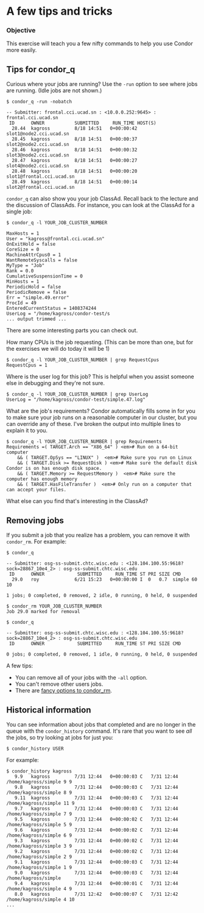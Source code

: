 # A few tips and tricks

### Objective
This exercise will teach you a few nifty commands to help you use Condor more easily.

## Tips for condor_q

Curious where your jobs are running? Use the `-run` option to see where jobs are running. (Idle jobs are not shown.) 
```
$ condor_q -run -nobatch

-- Submitter: frontal.cci.ucad.sn : <10.0.0.252:9645> : frontal.cci.ucad.sn
 ID      OWNER           SUBMITTED     RUN_TIME HOST(S)
  28.44  kagross         8/18 14:51   0+00:00:42 slot1@node2.cci.ucad.sn
  28.45  kagross         8/18 14:51   0+00:00:37 slot2@node2.cci.ucad.sn
  28.46  kagross         8/18 14:51   0+00:00:32 slot3@node2.cci.ucad.sn
  28.47  kagross         8/18 14:51   0+00:00:27 slot4@node2.cci.ucad.sn
  28.48  kagross         8/18 14:51   0+00:00:20 slot1@frontal.cci.ucad.sn
  28.49  kagross         8/18 14:51   0+00:00:14 slot2@frontal.cci.ucad.sn
```

`condor_q` can also show you your job ClassAd. Recall back to the lecture and the discussion of ClassAds. For instance, you can look at the ClassAd for a single job:

```
$ condor_q -l YOUR_JOB_CLUSTER_NUMBER

MaxHosts = 1
User = "kagross@frontal.cci.ucad.sn"
OnExitHold = false
CoreSize = 0
MachineAttrCpus0 = 1
WantRemoteSyscalls = false
MyType = "Job"
Rank = 0.0
CumulativeSuspensionTime = 0
MinHosts = 1
PeriodicHold = false
PeriodicRemove = false
Err = "simple.49.error"
ProcId = 49
EnteredCurrentStatus = 1408374244
UserLog = "/home/kagross/condor-test/s
... output trimmed ... 
```

There are some interesting parts you can check out. 

How many CPUs is the job requesting. (This can be more than one, but for the exercises we will do today it will be 1)

```
$ condor_q -l YOUR_JOB_CLUSTER_NUMBER | grep RequestCpus
RequestCpus = 1
```

Where is the user log for this job? This is helpful when you assist someone else in debugging and they're not sure.

```
$ condor_q -l YOUR_JOB_CLUSTER_NUMBER | grep UserLog
UserLog = "/home/kagross/condor-test/simple.47.log"
```

What are the job's requirements? Condor automatically fills some in for you to make sure your job runs on a reasonable computer in our cluster, but you can override any of these. I've broken the output into multiple lines to explain it to you.

```
$ condor_q -l YOUR_JOB_CLUSTER_NUMBER | grep Requirements
Requirements =( TARGET.Arch == "X86_64" ) <em># Run on a 64-bit computer
    && ( TARGET.OpSys == "LINUX" )  <em># Make sure you run on Linux
    && ( TARGET.Disk >= RequestDisk ) <em># Make sure the default disk Condor is on has enough disk space.
    && ( TARGET.Memory >= RequestMemory )  <em># Make sure the computer has enough memory
    && ( TARGET.HasFileTransfer )  <em># Only run on a computer that can accept your files.
```

What else can you find that's interesting in the ClassAd?

## Removing jobs

If you submit a job that you realize has a problem, you can remove it with `condor_rm`. For example: 

```
$ condor_q

-- Submitter: osg-ss-submit.chtc.wisc.edu : <128.104.100.55:9618?sock=28867_10e4_2> : osg-ss-submit.chtc.wisc.edu
 ID      OWNER            SUBMITTED     RUN_TIME ST PRI SIZE CMD               
  29.0   roy             6/21 15:23   0+00:00:00 I  0   0.7  simple 60 10      

1 jobs; 0 completed, 0 removed, 2 idle, 0 running, 0 held, 0 suspended

$ condor_rm YOUR_JOB_CLUSTER_NUMBER
Job 29.0 marked for removal

$ condor_q

-- Submitter: osg-ss-submit.chtc.wisc.edu : <128.104.100.55:9618?sock=28867_10e4_2> : osg-ss-submit.chtc.wisc.edu
 ID      OWNER            SUBMITTED     RUN_TIME ST PRI SIZE CMD               

0 jobs; 0 completed, 0 removed, 1 idle, 0 running, 0 held, 0 suspended
```

A few tips:

   * You can remove all of your jobs with the `-all` option.
   * You can't remove other users jobs.
   * There are [fancy options to condor_rm](http://www.cs.wisc.edu/condor/manual/v8.4/condor_rm.html).  

## Historical information

You can see information about jobs that completed and are no longer in the queue with the <code>condor_history</code> command. It's rare that you want to see *all* the jobs, so try looking at jobs for just you:

```
$ condor_history USER
```

For example:
```
$ condor_history kagross
   9.9   kagross         7/31 12:44   0+00:00:03 C   7/31 12:44 /home/kagross/simple 9 9
   9.8   kagross         7/31 12:44   0+00:00:03 C   7/31 12:44 /home/kagross/simple 8 9
   9.11  kagross         7/31 12:44   0+00:00:03 C   7/31 12:44 /home/kagross/simple 11 9
   9.7   kagross         7/31 12:44   0+00:00:03 C   7/31 12:44 /home/kagross/simple 7 9
   9.5   kagross         7/31 12:44   0+00:00:02 C   7/31 12:44 /home/kagross/simple 5 9
   9.6   kagross         7/31 12:44   0+00:00:02 C   7/31 12:44 /home/kagross/simple 6 9
   9.3   kagross         7/31 12:44   0+00:00:02 C   7/31 12:44 /home/kagross/simple 3 9
   9.2   kagross         7/31 12:44   0+00:00:02 C   7/31 12:44 /home/kagross/simple 2 9
   9.1   kagross         7/31 12:44   0+00:00:03 C   7/31 12:44 /home/kagross/simple 1 9
   9.0   kagross         7/31 12:44   0+00:00:03 C   7/31 12:44 /home/kagross/simple 
   9.4   kagross         7/31 12:44   0+00:00:01 C   7/31 12:44 /home/kagross/simple 4 9
   8.0   kagross         7/31 12:42   0+00:00:07 C   7/31 12:42 /home/kagross/simple 4 10
...
```
